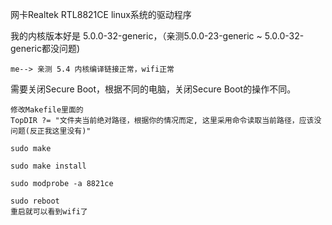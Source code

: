 网卡Realtek RTL8821CE linux系统的驱动程序

我的内核版本好是 5.0.0-32-generic，（亲测5.0.0-23-generic ~ 5.0.0-32-generic都没问题)

```
me--> 亲测 5.4 内核编译链接正常，wifi正常
```

需要关闭Secure Boot，根据不同的电脑，关闭Secure Boot的操作不同。



```
修改Makefile里面的
TopDIR ?= "文件夹当前绝对路径，根据你的情况而定, 这里采用命令读取当前路径，应该没问题(反正我这里没有)"

sudo make

sudo make install

sudo modprobe -a 8821ce

sudo reboot
重启就可以看到wifi了
```



